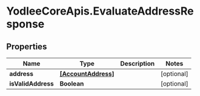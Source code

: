 # YodleeCoreApis.EvaluateAddressResponse

## Properties
Name | Type | Description | Notes
------------ | ------------- | ------------- | -------------
**address** | [**[AccountAddress]**](AccountAddress.md) |  | [optional] 
**isValidAddress** | **Boolean** |  | [optional] 
